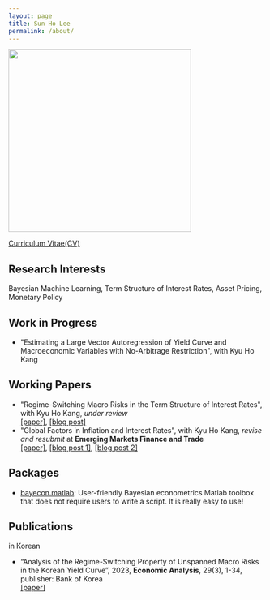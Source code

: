 ```yaml
---
layout: page
title: Sun Ho Lee
permalink: /about/
---
```


<p style="text-align: left;">
  <a href="url"><img src="https://econpreference.github.io/images/self.jpg" width="360" ></a>
</p>

[Curriculum Vitae(CV)](https://github.com/econPreference/econPreference.github.io/blob/master/CV.pdf)

## Research Interests

Bayesian Machine Learning, Term Structure of Interest Rates, Asset Pricing, Monetary Policy

## Work in Progress

- "Estimating a Large Vector Autoregression of Yield Curve and Macroeconomic Variables with No-Arbitrage Restriction", with Kyu Ho Kang

## Working Papers

- "Regime-Switching Macro Risks in the Term Structure of Interest Rates", with Kyu Ho Kang, _under review_\
  [[paper]](https://papers.ssrn.com/sol3/papers.cfm?abstract_id=4414404), [[blog post]](https://econpreference.github.io/RSmacro/)
- "Global Factors in Inflation and Interest Rates", with Kyu Ho Kang, _revise and resubmit_ at **Emerging Markets Finance and Trade**\
  [[paper]](https://papers.ssrn.com/sol3/papers.cfm?abstract_id=3874405), [[blog post 1]](https://econpreference.github.io/YC_inflt/), [[blog post 2]](https://econpreference.github.io/longend/)

## Packages

- [bayecon.matlab](https://github.com/econPreference/bayecon.matlab): User-friendly Bayesian econometrics Matlab toolbox that does not require users to write a script. It is really easy to use!

## Publications

in Korean

- “Analysis of the Regime-Switching Property of Unspanned Macro Risks in the Korean Yield Curve”, 2023, **Economic Analysis**, 29(3), 1-34, publisher: Bank of Korea\
  [[paper]](https://www.bok.or.kr/imerEng/bbs/E0002726/view.do?nttId=10079763&menuNo=600346&pageIndex=1)
